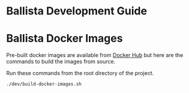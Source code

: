 # Ballista Development Guide

# Ballista Docker Images

Pre-built docker images are available from [Docker Hub](https://hub.docker.com/orgs/ballistacompute/repositories) but here are the commands to build the images from source.

Run these commands from the root directory of the project.

```bash
./dev/build-docker-images.sh
```